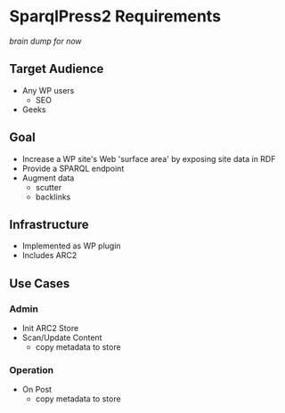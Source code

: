 # SparqlPress2 Requirements

*brain dump for now*

## Target Audience

* Any WP users
  * SEO
* Geeks

## Goal

* Increase a WP site's Web 'surface area' by exposing site data in RDF
* Provide a SPARQL endpoint
* Augment data
  * scutter
  * backlinks

## Infrastructure

* Implemented as WP plugin
* Includes ARC2

## Use Cases

### Admin

* Init ARC2 Store
* Scan/Update Content 
   * copy metadata to store 


### Operation

* On Post
  * copy metadata to store